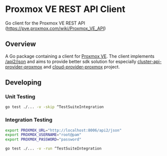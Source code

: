 # Proxmox VE REST API Client

Go client for the Proxmox VE REST API (https://pve.proxmox.com/wiki/Proxmox_VE_API)

## Overview
A Go package containing a client for [Proxmox VE](https://www.proxmox.com/). The client implements [/api2/json](https://pve.proxmox.com/pve-docs/api-viewer/index.html) and aims to provide better sdk solution for especially [cluster-api-provider-proxmox](https://github.com/sp-yduck/cluster-api-provider-proxmox) and [cloud-provider-proxmox](https://github.com/sp-yduck/cloud-provider-proxmox) project.

## Developing

### Unit Testing
```sh
go test ./... -v -skip ^TestSuiteIntegration
```

### Integration Testing
```sh
export PROXMOX_URL="http://localhost:8006/api2/json"
export PROXMOX_USERNAME="root@pam"
export PROXMOX_PASSWORD="password"

go test ./... -v -run ^TestSuiteIntegration
```
